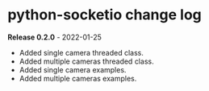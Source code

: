 # python-socketio change log

**Release 0.2.0** - 2022-01-25
- Added single camera threaded class.
- Added multiple cameras threaded class.
- Added single camera examples.
- Added multiple cameras examples.